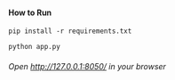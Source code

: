 #### How to Run
`pip install -r requirements.txt`

`python app.py`

###### Open http://127.0.0.1:8050/ in your browser